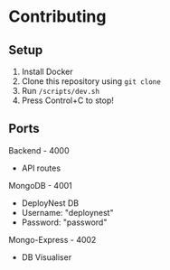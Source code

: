 # Contributing

## Setup
1. Install Docker
2. Clone this repository using `git clone`
3. Run `/scripts/dev.sh`
4. Press Control+C to stop!

## Ports
Backend - 4000
- API routes

MongoDB - 4001
- DeployNest DB
- Username: "deploynest"
- Password: "password"

Mongo-Express - 4002
- DB Visualiser